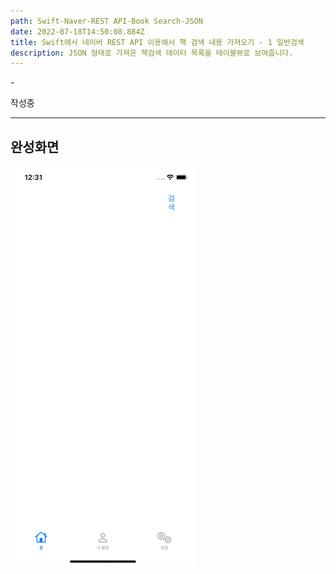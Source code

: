 ```yaml
---
path: Swift-Naver-REST API-Book Search-JSON
date: 2022-07-18T14:50:08.884Z
title: Swift에서 네이버 REST API 이용해서 책 검색 내용 가져오기 - 1 일반검색
description: JSON 형태로 가져온 책검색 데이터 목록을 테이블뷰로 보여줍니다.
---
```

\-

작성중

- - -

## 완성화면



![](../assets/simulator-screen-recording-iphone-11-2022-07-18-at-00.31.39.gif)